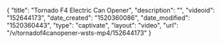 {
    "title": "Tornado F4 Electric Can Opener",
    "description": "",
    "videoid": "152644173",
    "date_created": "1520360086",
    "date_modified": "1520360443",
    "type": "captivate",
    "layout": "video",
    "url": "\/v\/tornadof4canopener-wsts-mp4\/152644173"
}